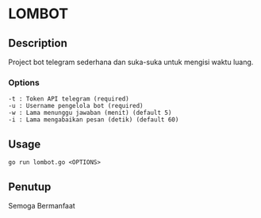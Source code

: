 # LOMBOT
## Description
Project bot telegram sederhana dan suka-suka untuk mengisi waktu luang.

### Options

    -t : Token API telegram (required)
    -u : Username pengelola bot (required)
    -w : Lama menunggu jawaban (menit) (default 5)
    -i : Lama mengabaikan pesan (detik) (default 60)

## Usage
```shell
go run lombot.go <OPTIONS>
```

## Penutup
Semoga Bermanfaat